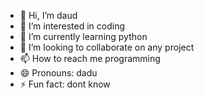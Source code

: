 - 👋 Hi, I’m daud
- 👀 I’m interested in coding
- 🌱 I’m currently learning python
- 💞️ I’m looking to collaborate on any project
- 📫 How to reach me programming
- 😄 Pronouns: dadu
- ⚡ Fun fact:  dont know

<!---
daudsattar12/daudsattar12 is a ✨ special ✨ repository because its `README.md` (this file) appears on your GitHub profile.
You can click the Preview link to take a look at your changes.
--->
